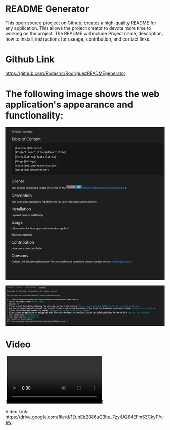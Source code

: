 # README Generator
This open source procject on Github, creates a high-quality README for any application. This allows the project creator to devote more time to working on the project. The README will include Project name, description, how to install, instructions for useage, contribution, and contact links. 

# Github Link
https://github.com/Rodash4/RodriguezREADMEgenerator

# The following image shows the web application's appearance and functionality:

![created](assets\images\READMEExample.PNG)

![Terminal](assets\images\READMETerminal.PNG)


# Video

[![Video](assets\videos\readmevideo.webm)]

Video Link: https://drive.google.com/file/d/1EunEk2086uQ3he_7zyiUQ84EFm6ZCkyP/view